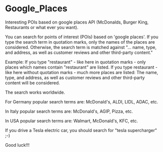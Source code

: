 # Google_Places
Interesting POIs based on google places API (McDonalds, Burger King, Restaurants or what ever you want).

You can search for points of interest (POIs) based on 'google places'.
If you type the search term in quotation marks, only the names of the places are considered. Otherwise, the search term is matched against "... name, type, and address, as well as customer reviews and other third-party content."

Example: 
If you type "restaurant" - like here in quotation marks - only places which names contain "restaurant" are listed.
If you type  restaurant -  like here without quotation marks - much more places are listed: The name, type, and address, as well as customer reviews and other third-party content will be considered.

The search works worldwide.

For Germany popular search terms are: McDonald's, ALDI, LIDL, ADAC, etc.

In Italy popular search terms are: McDonald's, AGIP, Pizza, etc.

In USA  popular search terms are: Walmart, McDonald's, KFC, etc.

If you drive a Tesla electric car, you should search for "tesla supercharger" ;-)

Good luck!!!
